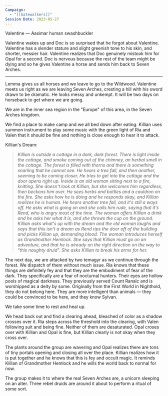 ```yaml
---
Campaign:
  - "[[Gatewalkers]]"
Session Date: 2023-05-27
---
```

Valentine — Aasimar human swashbuckler

Valentine wakes up and Doc is so surprised that he forgot about Valentine. Valentine has a slender stature and slight greenish tone to his skin, and shorter, messier hair. Valentine realizes that Doc genuinely mistook him for Opal for a second. Doc is nervous because the rest of the team might be dying and so he gives Valentine a horse and sends him back to Seven Arches.

---

Lemma gives us all horses and we leave to go to the Wildwood. Valentine meets us right as we are leaving Seven Arches, cresting a hill with his sword drawn to be dramatic. He looks messy and unkempt. It will be two days on horseback to get where we are going.

We are in the inner sea region in the "Europe" of this area, in the Seven Arches kingdom.

We find a place to make camp and we all bed down after eating. Killian uses summon instrument to play some music with the green light of Ria and Valen that it should be fine and nothing is close enough to hear it to attack.

Killian's Dream:
> _Killian is outside a cottage in a dark, dark forest. There is light inside the cottage, and smoke coming out of the chimney, an herbal smell in the cottage. The forest is filled with thorns and there is something snarling that he cannot see. He hears a tree fall, and then another, seeming to be coming closer. He tries to get into the cottage and the door opens right up. Inside is an old woman sitting next to a fire, knitting. She doesn't look at Killian, but she welcomes him regardless, then beckons him over. He sees herbs and bottles and a cauldron on the fire. She asks how he is doing and he responds okay, and Killian realizes he is human. He hears another tree fall, and it's still a ways off. He asks what is going on and she calls him rude, saying that it's Rend, who is angry most of the time. The woman offers Killian a drink and he asks her what it is, and she throws the cup on the ground. Killian asks what's up with the dream and the old woman laughs and says that this isn't a dream as Rend rips the door off of the building and picks Killian up, demanding blood. The woman introduces herself as Grandmother Hemlock. She says that Killian must go on an adventure, and that he is already on the right direction on the way to "this naughty druid". She asks Killian to break his arms for her._

The next day, we are attacked by two temagyr as we continue through the forest. We dispatch of them without much issue. Ria knows that these things are definitely fey and that they are the embodiment of fear of the dark. They specifically are a fear of nocturnal hunters. Their eyes are hollow pools of magical darkness. They previously served Count Ranalc and is worshipped as a deity by some. Originally from the First World in Nighthold, they do not belong here. They are more intelligent than animals — they could be convinced to be here, and they know Sylvan.

We take some time to rest and heal up.

We head back out and find a clearing ahead, bleached of color as a shadow crosses over it. Ria steps across the threshold into the clearing, with Valen following suit and being fine. Neither of them are desaturated. Opal croses over with Killian and Opal is fine, but Killian clearly is not okay when they cross over.

The plants around the group are wavering and Opal realizes there are tons of tiny portals opening and closing all over the place. Killian realizes how it is put together and he knows that this is fey and occult magic. It reminds Killian of Grandmother Hemlock and he wills the world back to normal for now.

The group makes it to where the real Seven Arches are, a unicorn sleeping on an alter. Three rebel druids are around it about to perform a ritual of some sort.